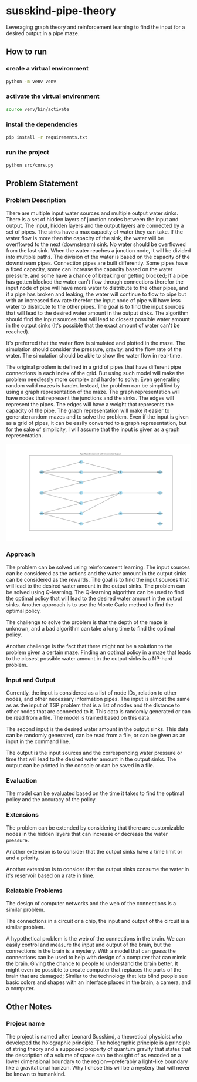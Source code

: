 # susskind-pipe-theory

Leveraging graph theory and reinforcement learning to find the input for a
desired output in a pipe maze.

## How to run

### create a virtual environment

```bash
python -m venv venv
```

### activate the virtual environment

```bash
source venv/bin/activate
```

### install the dependencies

```bash
pip install -r requirements.txt
```

### run the project

```bash
python src/core.py
```

## Problem Statement

<!-- TODO: original statement -->

<!-- A maze of water pipes with multiple input and output. The goal is to connect -->
<!-- the input to the output. The maze is a grid of pipes. Each pipe has a direction -->
<!-- and a connector. The connector can be connected to another connector of another -->
<!-- pipe. The maze is randomly generated. The input and output are randomly placed -->
<!-- on the border of the maze. The goal is to release the water only from the -->
<!-- specified outputs. The question is opening which input will lead to the desired -->
<!-- output. The project can be further extended by considering the flow of water -->
<!-- in the maze. How the water will react to the gravity and the pressure and what -->
<!-- happens when water faces a multi-way junction. -->
<!---->
<!---->
<!-- The question is a demonstration of the power of the graph theory in solving -->
<!-- practical problems. -->
<!---->
<!-- Another practical application of the question is in the design of computer -->
<!-- networks. It's also can be used to find out the internal structure of a circuit -->
<!-- or a chip. -->

### Problem Description

There are multiple input water sources and multiple output water sinks. There
is a set of hidden layers of junction nodes between the input and output. The
input, hidden layers and the output layers are connected by a set of pipes. The
sinks have a max capacity of water they can take. If the water flow is more
than the capacity of the sink, the water will be overflowed to the next
(downstream) sink. No water should be overflowed from the last sink. When the
water reaches a junction node, it will be divided into multiple paths. The
division of the water is based on the capacity of the downstream pipes.
Connection pipes are built differently. Some pipes have a fixed capacity, some
can increase the capacity based on the water pressure, and some have a chance
of breaking or getting blocked; If a pipe has gotten blocked the water can't
flow through connections therefor the input node of pipe will have more water
to distribute to the other pipes, and if a pipe has broken and leaking, the
water will continue to flow to pipe but with an increased flow rate therefor
the input node of pipe will have less water to distribute to the other pipes.
The goal is to find the input sources that will lead to the desired water
amount in the output sinks. The algorithm should find the input sources that
will lead to closest possible water amount in the output sinks (It's possible
that the exact amount of water can't be reached).

It's preferred that the water flow is simulated and plotted in the maze. The
simulation should consider the pressure, gravity, and the flow rate of the
water. The simulation should be able to show the water flow in real-time.

The original problem is defined in a grid of pipes that have different pipe
connections in each index of the grid. But using such model will make the
problem needlessly more complex and harder to solve. Even generating random
valid mazes is harder. Instead, the problem can be simplified by using a graph
representation of the maze. The graph representation will have nodes that
represent the junctions and the sinks. The edges will represent the pipes. The
edges will have a weight that represents the capacity of the pipe. The graph
representation will make it easier to generate random mazes and to solve the
problem. Even if the input is given as a grid of pipes, it can be easily
converted to a graph representation, but for the sake of simplicity, I will
assume that the input is given as a graph representation.

![A simple example of maze](./docs/fig-02.png)

### Approach

The problem can be solved using reinforcement learning. The input sources can
be considered as the actions and the water amount in the output sinks can be
considered as the rewards. The goal is to find the input sources that will lead
to the desired water amount in the output sinks. The problem can be solved using
Q-learning. The Q-learning algorithm can be used to find the optimal policy
that will lead to the desired water amount in the output sinks. Another approach
is to use the Monte Carlo method to find the optimal policy.

The challenge to solve the problem is that the depth of the maze is unknown,
and a bad algorithm can take a long time to find the optimal policy.

Another challenge is the fact that there might not be a solution to the problem
given a certain maze. Finding an optimal policy in a maze that leads to the
closest possible water amount in the output sinks is a NP-hard problem.

### Input and Output

Currently, the input is considered as a list of node IDs, relation to other
nodes, and other necessary information pipes. The input is almost the same as
as the input of TSP problem that is a list of nodes and the distance to other
nodes that are connected to it. This data is randomly generated or can be read
from a file. The model is trained based on this data.

The second input is the desired water amount in the output sinks. This data can
be randomly generated, can be read from a file, or can be given as an input in
the command line.

The output is the input sources and the corresponding water pressure or time
that will lead to the desired water amount in the output sinks. The output can
be printed in the console or can be saved in a file.

### Evaluation

The model can be evaluated based on the time it takes to find the optimal policy
and the accuracy of the policy.

### Extensions

The problem can be extended by considering that there are customizable nodes
in the hidden layers that can increase or decrease the water pressure.

Another extension is to consider that the output sinks have a time limit or and
a priority.

Another extension is to consider that the output sinks consume the water in
it's reservoir based on a rate in time.

### Relatable Problems

The design of computer networks and the web of the connections is a similar
problem.

The connections in a circuit or a chip, the input and output of the circuit
is a similar problem.

A hypothetical problem is the web of the connections in the brain. We can
easily control and measure the input and output of the brain, but the
connections in the brain is a mystery. With a model that can guess the
connections can be used to help with design of a computer that can mimic the
brain. Giving the chance to people to understand the brain better. It might
even be possible to create computer that replaces the parts of the brain that
are damaged; Similar to the technology that lets blind people see basic colors
and shapes with an interface placed in the brain, a camera, and a computer.

## Other Notes

### Project name

The project is named after Leonard Susskind, a theoretical physicist who
developed the holographic principle. The holographic principle is a principle
of string theory and a supposed property of quantum gravity that states that
the description of a volume of space can be thought of as encoded on a lower
dimensional boundary to the region—preferably a light-like boundary like a
gravitational horizon. Why I chose this will be a mystery that will never be
known to humankind.
